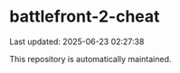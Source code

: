 # battlefront-2-cheat

Last updated: 2025-06-23 02:27:38

This repository is automatically maintained.
